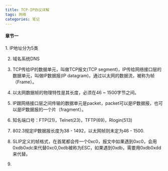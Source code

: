 ```yaml
---
title: TCP-IP协议详解
tags: 网络
categories: 笔记
---
```


<h4>章节一</h4>
1. IP地址分为5类

2. 域名系统DNS

3. TCP传给IP的数据单元，叫做TCP报文(TCP segment)，IP传给网络接口层的数据单元，叫做IP数据报(IP datagram)，通过以太网的数据流，被称为帧（Frame）。

4. 以太网数据帧的物理特性是其长度，必须在46 ~ 1500字节之间。

5. IP跟网络接口层之间传输的数据单元是packet，packet可以是IP数据报，也可以是IP数据报的一个片（fragment）。

6. 知名端口号：FTP(21)，Telnet(23)，TFTP(69)，Rlogin(513)

7.  802.3规定IP数据报长度为38 - 1492，以太网帧则未定为46 - 1500.

8. SLIP定义的帧格式，在首尾都会传一个0xc0，报文中如果遇到0xc0，会用0xdb0xdc来代替0xc0,0xdb被称为ESC，如果遇到0xdb，需要用0xdb0xdd来代替。

9. 
